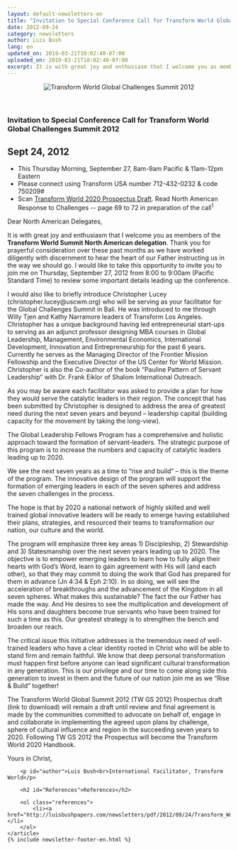 ```yaml
---
layout: default-newsletters-en
title: "Invitation to Special Conference Call for Transform World Global Challenges Summit 2012"
date: 2012-09-24
category: newsletters
author: Luis Bush
lang: en
updated_on: 2019-03-21T10:02:40-07:00
uploaded_on: 2019-03-21T10:02:40-07:00
excerpt: It is with great joy and enthusiasm that I welcome you as members of the Transform World Summit North American delegation. Thank you for prayerful consideration over these past months as we have worked diligently with discernment to hear the heart of our Father instructing us in the way we should go.  I would like to take this opportunity to invite you to join me on Thursday, September 27, 2012 from 8:00 to 9:00am (Pacific Standard Time) to review some important details leading up the conference.
---
```

<article class="document-container" data-publication-date="{{page.date}}" data-uploaded-on="{{page.uploaded_on}}" data-updated-on="{{page.updated_on}}" data-category="{{page.category}}">
<div id="newsletter">
	<header style="padding: 0x; text-align: center;">
		<img style="max-width: 100%" alt="Transform World Global Challenges Summit 2012" src="{{ site.baseurl }}/assets/newsletters/images/2012/09/24/header-tw-global-challenge-2012.jpg">
	</header>
	<article>
	    <h1>Invitation to Special Conference Call for Transform World Global Challenges Summit 2012</h1>
		<h2 id="article-date"><time datetime="2012-09-24">Sept 24, 2012</time></h2>
		<ul>
			<li>This Thursday Morning, September 27, 8am-9am Pacific & 11am-12pm Eastern</li>
			<li>Please connect using Transform USA number 712-432-0232 & code 750209#</li>
			<li>Scan <a href="http://luisbushpapers.com/newsletters/pdf/2012/09/24/Transform_World_Global_Summit_Prospectus_Draft_revised_092412.pdf">Transform World 2020 Prospectus Draft</a>. Read North American Response to Challenges -- page 69 to 72 in preparation of the call<sup>1</sup></li>
		</ul>
		<p>Dear North American Delegates,</p>
		<p>It is with great joy and enthusiasm that I welcome you as members of the <strong>Transform World Summit North American delegation</strong>. Thank you for prayerful consideration over these past months as we have worked diligently with discernment to hear the heart of our Father instructing us in the way we should go.  I would like to take this opportunity to invite you to join me on Thursday, September 27, 2012 from 8:00 to 9:00am (Pacific Standard Time) to review some important details leading up the conference. </p>
		<p>I would also like to briefly introduce Christopher Lucey (christopher.lucey@uscwm.org) who will be serving as your facilitator for the Global Challenges Summit in Bali. He was introduced to me through Willy Tjen and Kathy Narramore leaders of Transform Los Angeles. Christopher has a unique background having led entrepreneurial start-ups to serving as an adjunct professor designing MBA courses in Global Leadership, Management, Environmental Economics, International Development, Innovation and Entrepreneurship for the past 6 years. Currently he serves as the Managing Director of the Frontier Mission Fellowship and the Executive Director of the US Center for World Mission. Christopher is also the Co-author of the book “Pauline Pattern of Servant Leadership” with Dr. Frank Eiklor of Shalom International Outreach.</p>
		<p>As you may be aware each facilitator was asked to provide a plan for how they would serve the catalytic leaders in their region. The concept that has been submitted by Christopher is designed to address the area of greatest need during the next seven years and beyond – leadership capital (building capacity for the movement by taking the long-view).</p>
		<p>The Global Leadership Fellows Program has a comprehensive and holistic approach toward the formation of servant-leaders. The strategic purpose of this program is to increase the numbers and capacity of catalytic leaders leading up to 2020.</p>
		<p>We see the next seven years as a time to “rise and build” – this is the theme of the program. The innovative design of the program will support the formation of emerging leaders in each of the seven spheres and address the seven challenges in the process.</p>
		<p>The hope is that by 2020 a national network of highly skilled and well trained global innovative leaders will be ready to emerge having established their plans, strategies, and resourced their teams to transformation our nation, our culture and the world.</p>
		<p>The program will emphasize three key areas 1) Discipleship, 2) Stewardship and 3) Statesmanship over the next seven years leading up to 2020. The objective is to empower emerging leaders to learn how to fully align their hearts with God’s Word, learn to gain agreement with His will (and each other), so that they may commit to doing the work that God has prepared for them in advance (Jn 4:34 & Eph 2:10). In so doing, we will see the acceleration of breakthroughs and the advancement of the Kingdom in all seven spheres. What makes this sustainable? The fact the our Father has made the way. And He desires to see the multiplication and development of His sons and daughters become true servants who have been trained for such a time as this. Our greatest strategy is to strengthen the bench and broaden our reach.</p>
		<p>The critical issue this initiative addresses is the tremendous need of well-trained leaders who have a clear identity rooted in Christ who will be able to stand firm and remain faithful. We know that deep personal transformation must happen first before anyone can lead significant cultural transformation in any generation. This is our privilege and our time to come along side this generation to invest in them and the future of our nation join me as we “Rise & Build” together!</p>
		<p>The Transform World Global Summit 2012 (TW GS 2012) Prospectus draft (link to download) will remain a draft until review and final agreement is made by the communities committed to advocate on behalf of, engage in and collaborate in implementing the agreed upon plans  by challenge, sphere of cultural influence and region in the succeeding seven years to 2020. Following TW GS 2012 the Prospectus will become the Transform World 2020 Handbook.</p>
		<p>Yours in Christ,</p>

		<p id="author">Luis Bush<br>International Facilitator, Transform World</p>

		<h2 id="References">References</h2>

		<ol class="references">
			<li><a href="http://luisbushpapers.com/newsletters/pdf/2012/09/24/Transform_World_Global_Summit_Prospectus_Draft_revised_092412.pdf">http://luisbushpapers.com/newsletters/pdf/2012/09/24/Transform_World_Global_Summit_Prospectus_Draft_revised_092412.pdf</a></li>
		</ol>
	</article>
	{% include newsletter-footer-en.html %}
</div>
</article>
